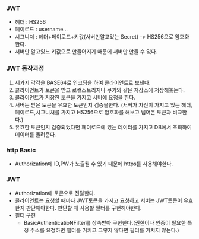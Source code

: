 ### JWT
- 헤더 : HS256
- 페이로드 : username...
- 시그니쳐 : 헤더+페이로드+키값(서버만알고있는 Secret) -> HS256으로 암호화한다.
- 서버만 알고있느 키값으로 만들어지기 때문에 서버만 만들 수 있다.
### JWT 동작과정
1. 세가지 각각을 BASE64로 인코딩을 하여 클라이언트로 보낸다.
2. 클라이언트가 토큰을 받고 로컬스토리지나 쿠키와 같은 저장소에 저장해놓는다.
3. 클라이언트가 저장한 토큰을 가지고 서버에 요청을 한다.
4. 서버는 받은 토큰을 유효한 토큰인지 검증을한다. (서버가 자신이 가지고 있는 헤더,페이로드,시그니처를 가지고 HS256으로 암호화를 해보고 넘어온 토큰과 비교한다.)
5. 유효한 토큰인지 검증되었다면 페이로드에 있는 데이터를 가지고 DB에서 조회하여 데이터를 돌려준다.

### http Basic
- Authorization에 ID,PW가 노출될 수 있기 때문에 https를 사용해야한다.

### JWT
- Authorization에 토큰으로 전달한다. 
- 클라이언트는 요청할 때마다 JWT토큰을 가지고 요청하고 서버는 JWT토큰이 유효한지 판단해야한다. 판단할 때 사용할 필터를 구현해야한다.
- 필터 구현
    - BasicAuthenticatioNFilter를 상속받아 구현한다.(권한이나 인증이 필요한 특정 주소를 요청하면 필터를 거치고 그렇지 않다면 필터를 거치지 않는다.)